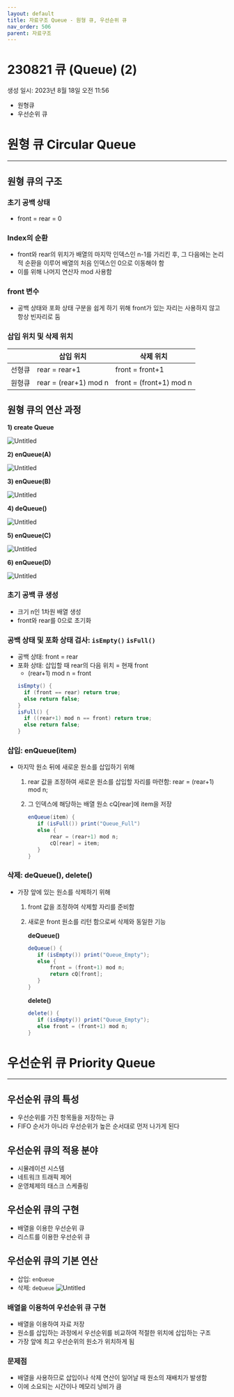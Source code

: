 ```yaml
---
layout: default
title: 자료구조 Queue - 원형 큐, 우선순위 큐
nav_order: 506
parent: 자료구조
---
```


# 230821 큐 (Queue) (2)

생성 일시: 2023년 8월 18일 오전 11:56

- 원형큐
- 우선순위 큐

# 원형 큐 Circular Queue

---

## 원형 큐의 구조

### 초기 공백 상태

- front = rear = 0

### Index의 순환

- front와 rear의 위치가 배열의 마지막 인덱스인 n-1를 가리킨 후, 그 다음에는 논리적 순환을 이루어 배열의 처음 인덱스인 0으로 이동해야 함
- 이를 위해 나머지 연산자 mod 사용함

### front 변수

- 공백 상태와 포화 상태 구분을 쉽게 하기 위해 front가 있는 자리는 사용하지 않고 항상 빈자리로 둠

### 삽입 위치 및 삭제 위치

|        | 삽입 위치             | 삭제 위치               |
| ------ | --------------------- | ----------------------- |
| 선형큐 | rear = rear+1         | front = front+1         |
| 원형큐 | rear = (rear+1) mod n | front = (front+1) mod n |

## 원형 큐의 연산 과정

**1) create Queue**

![Untitled](https://img1.daumcdn.net/thumb/R1280x0/?scode=mtistory2&fname=https%3A%2F%2Fblog.kakaocdn.net%2Fdn%2FlVQxG%2FbtstG47GBHd%2FQU02AghrvxS0ua80bviBa0%2Fimg.png)

**2) enQueue(A)**

![Untitled](https://img1.daumcdn.net/thumb/R1280x0/?scode=mtistory2&fname=https%3A%2F%2Fblog.kakaocdn.net%2Fdn%2FKyOeh%2FbtstG5r1m83%2F9Sh6kiBFI5DRhz8LZowZ3K%2Fimg.png)

**3) enQueue(B)**

![Untitled](https://img1.daumcdn.net/thumb/R1280x0/?scode=mtistory2&fname=https%3A%2F%2Fblog.kakaocdn.net%2Fdn%2FVekga%2Fbtstzmud8DM%2FKCzbmupEfMSzIS4RId7nUk%2Fimg.png)

**4) deQueue()**

![Untitled](https://img1.daumcdn.net/thumb/R1280x0/?scode=mtistory2&fname=https%3A%2F%2Fblog.kakaocdn.net%2Fdn%2Fdvy6VN%2FbtstKYTEpEI%2FgYiV3LhkY4WNv8KHQnMHy0%2Fimg.png)

**5) enQueue(C)**

![Untitled](https://img1.daumcdn.net/thumb/R1280x0/?scode=mtistory2&fname=https%3A%2F%2Fblog.kakaocdn.net%2Fdn%2FmgzKM%2FbtstyusCJ8m%2Fu3lMj5XZdGr1aVU1CzEmdk%2Fimg.png)

**6) enQueue(D)**

![Untitled](https://img1.daumcdn.net/thumb/R1280x0/?scode=mtistory2&fname=https%3A%2F%2Fblog.kakaocdn.net%2Fdn%2FbsttXJ%2FbtstzmHLz6a%2FPavTGdN0Sz4FLNSdOdzgL1%2Fimg.png)

### 초기 공백 큐 생성

- 크기 n인 1차원 배열 생성
- front와 rear를 0으로 초기화

### 공백 상태 및 포화 상태 검사: `isEmpty()` `isFull()`

- 공백 상태: front = rear
- 포화 상태: 삽입할 때 rear의 다음 위치 = 현재 front
  - (rear+1) mod n = front
  ```java
  isEmpty() {
  	if (front == rear) return true;
  	else return false;
  }
  isFull() {
  	if ((rear+1) mod n == front) return true;
  	else return false;
  }
  ```

### 삽입: enQueue(item)

- 마지막 원소 뒤에 새로운 원소를 삽입하기 위해

  1. rear 값을 조정하여 새로운 원소를 삽입할 자리를 마련함: rear = (rear+1) mod n;
  2. 그 인덱스에 해당하는 배열 원소 cQ[rear]에 item을 저장

     ```java
     enQueue(item) {
     	if (isFull()) print("Queue_Full")
     	else {
     		rear = (rear+1) mod n;
     		cQ[rear] = item;
     	}
     }
     ```

### 삭제: deQueue(), delete()

- 가장 앞에 있는 원소를 삭제하기 위해

  1. front 값을 조정하여 삭제할 자리를 준비함
  2. 새로운 front 원소를 리턴 함으로써 삭제와 동일한 기능

     **deQueue()**

     ```java
     deQueue() {
     	if (isEmpty()) print("Queue_Empty");
     	else {
     		front = (front+1) mod n;
     		return cQ[front];
     	}
     }
     ```

     **delete()**

     ```java
     delete() {
     	if (isEmpty()) print("Queue_Empty");
     	else front = (front+1) mod n;
     }
     ```

# 우선순위 큐 Priority Queue

---

## 우선순위 큐의 특성

- 우선순위를 가진 항목들을 저장하는 큐
- FIFO 순서가 아니라 우선순위가 높은 순서대로 먼저 나가게 된다

## 우선순위 큐의 적용 분야

- 시뮬레이션 시스템
- 네트워크 트래픽 제어
- 운영체제의 태스크 스케줄링

## 우선순위 큐의 구현

- 배열을 이용한 우선순위 큐
- 리스트를 이용한 우선순위 큐

## 우선순위 큐의 기본 연산

- 삽입: `enQueue`
- 삭제: `deQueue`
  ![Untitled](https://img1.daumcdn.net/thumb/R1280x0/?scode=mtistory2&fname=https%3A%2F%2Fblog.kakaocdn.net%2Fdn%2FbyN5Nn%2FbtstMgsYhP0%2FnVxR4UwOerLjXT42VyxJwk%2Fimg.png)

### 배열을 이용하여 우선순위 큐 구현

- 배열을 이용하여 자료 저장
- 원소를 삽입하는 과정에서 우선순위를 비교하여 적절한 위치에 삽입하는 구조
- 가장 앞에 최고 우선순위의 원소가 위치하게 됨

### 문제점

- 배열을 사용하므로 삽입이나 삭제 연산이 일어날 때 원소의 재배치가 발생함
- 이에 소요되는 시간이나 메모리 낭비가 큼

